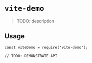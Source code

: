 # `vite-demo`

> TODO: description

## Usage

```
const viteDemo = require('vite-demo');

// TODO: DEMONSTRATE API
```
